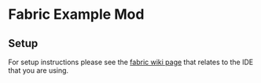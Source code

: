 # Fabric Example Mod

## Setup

For setup instructions please see the [fabric wiki page](https://fabricmc.net/wiki/tutorial:setup) that relates to the IDE that you are using.